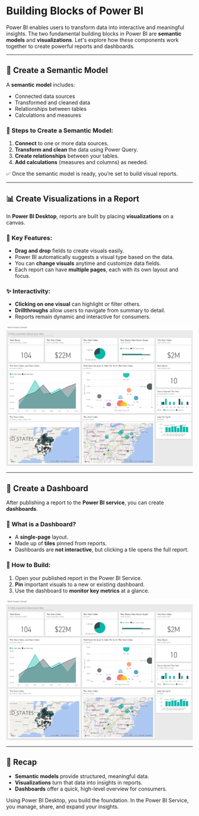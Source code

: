 # Building Blocks of Power BI

Power BI enables users to transform data into interactive and meaningful insights. The two fundamental building blocks in Power BI are **semantic models** and **visualizations**. Let's explore how these components work together to create powerful reports and dashboards.

---

## 📘 Create a Semantic Model

A **semantic model** includes:
- Connected data sources
- Transformed and cleaned data
- Relationships between tables
- Calculations and measures

### 🔄 Steps to Create a Semantic Model:
1. **Connect** to one or more data sources.
2. **Transform and clean** the data using Power Query.
3. **Create relationships** between your tables.
4. **Add calculations** (measures and columns) as needed.

✅ Once the semantic model is ready, you’re set to build visual reports.

---

## 📊 Create Visualizations in a Report

In **Power BI Desktop**, reports are built by placing **visualizations** on a canvas.

### 🎨 Key Features:
- **Drag and drop** fields to create visuals easily.
- Power BI automatically suggests a visual type based on the data.
- You can **change visuals** anytime and customize data fields.
- Each report can have **multiple pages**, each with its own layout and focus.

### ✨ Interactivity:
- **Clicking on one visual** can highlight or filter others.
- **Drillthroughs** allow users to navigate from summary to detail.
- Reports remain dynamic and interactive for consumers.

![Power BI Overview](images/pbi-bblocks2.png)

---

## 📌 Create a Dashboard

After publishing a report to the **Power BI service**, you can create **dashboards**.

### 📐 What is a Dashboard?
- A **single-page** layout.
- Made up of **tiles** pinned from reports.
- Dashboards are **not interactive**, but clicking a tile opens the full report.

### 📎 How to Build:
1. Open your published report in the Power BI Service.
2. **Pin** important visuals to a new or existing dashboard.
3. Use the dashboard to **monitor key metrics** at a glance.

![Power BI Overview](images/pbi-bblocks2.png)

---

## 🧠 Recap
- **Semantic models** provide structured, meaningful data.
- **Visualizations** turn that data into insights in reports.
- **Dashboards** offer a quick, high-level overview for consumers.

Using Power BI Desktop, you build the foundation. In the Power BI Service, you manage, share, and expand your insights.

